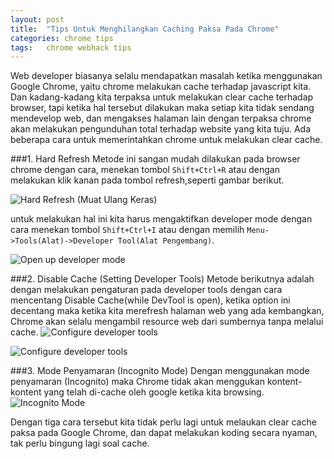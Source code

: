 ```yaml
---
layout: post
title:  "Tips Untuk Menghilangkan Caching Paksa Pada Chrome"
categories: chrome tips
tags:	chrome webhack tips
---
```

Web developer biasanya selalu mendapatkan masalah ketika menggunakan Google Chrome, yaitu chrome melakukan cache terhadap javascript kita. Dan kadang-kadang kita terpaksa untuk melakukan clear cache terhadap browser, tapi ketika hal tersebut dilakukan maka setiap kita tidak sendang mendevelop web, dan mengakses halaman lain dengan terpaksa chrome akan melakukan pengunduhan total terhadap website yang kita tuju. Ada beberapa cara untuk memerintahkan chrome untuk melakukan clear cache.

###1. Hard Refresh
Metode ini sangan mudah dilakukan pada browser chrome dengan cara, menekan tombol `Shift+Ctrl+R` atau dengan melakukan klik kanan pada tombol refresh,seperti gambar berikut.

![Hard Refresh (Muat Ulang Keras)]({{site.url}}/assets/images/chrome-hard-refresh.jpeg)

untuk melakukan hal ini kita harus mengaktifkan developer mode dengan cara menekan tombol `Shift+Ctrl+I` atau dengan memilih `Menu->Tools(Alat)->Developer Tool(Alat Pengembang)`.

![Open up developer mode]({{site.url}}/assets/images/chrome-developertools.jpg)



###2. Disable Cache (Setting Developer Tools)
Metode berikutnya adalah dengan melakukan pengaturan pada developer tools dengan cara mencentang Disable Cache(while DevTool is open), ketika option ini decentang maka ketika kita merefresh halaman web yang ada kembangkan, Chrome akan selalu mengambil resource web dari sumbernya tanpa melalui cache.
![Configure developer tools]({{site.url}}/assets/images/chrome-setting-developer.jpeg)

![Configure developer tools]({{site.url}}/assets/images/chrome-disable-cache.jpeg)



###3. Mode Penyamaran (Incognito Mode)
Dengan menggunakan mode penyamaran (Incognito) maka Chrome tidak akan menggukan kontent-kontent yang telah di-cache oleh google ketika kita browsing.
![Incognito Mode]({{site.url}}/assets/images/chrome-incognito.jpeg)

Dengan tiga cara tersebut kita tidak perlu lagi untuk melaukan clear cache paksa pada Google Chrome, dan dapat melakukan koding secara nyaman, tak perlu bingung lagi soal cache.